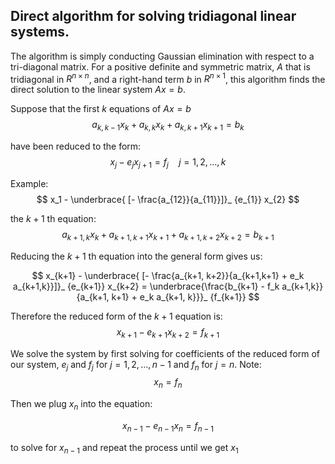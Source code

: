 ## Direct algorithm for solving tridiagonal linear systems. 

The algorithm is simply conducting Gaussian elimination with respect to a tri-diagonal matrix. 
For a positive definite and symmetric matrix, $A$ that is tridiagonal in $R^{n\times n}$, and a right-hand term $b$ in $R^{n\times 1}$, this algorithm finds the direct solution to the linear system $Ax=b$.

Suppose that the first $k$ equations of $Ax=b$
$$a_{k,k-1}x_k + a_{k,k}x_{k} + a_{k,k+1}x_{k+1} = b_{k}$$

have been reduced to the form: 
$$x_{j} - e_{j}x_{j+1} = f_{j} \quad j = 1,2, \dots, k$$

Example: 
$$ x_1 - \underbrace{ [- \frac{a_{12}}{a_{11}}]}_ {e_{1}} x_{2}  $$

the  $k+1$ th equation:
$$a_{k+1,k}x_k + a_{k+1,k+1}x_{k+1} + a_{k+1,k+2}x_{k+2} = b_{k+1}$$

Reducing the $k+1$ th equation into the general form gives us:

$$ x_{k+1} - \underbrace{ [- \frac{a_{k+1, k+2}}{a_{k+1,k+1} + e_k a_{k+1,k}}]}_ {e_{k+1}} x_{k+2} = \underbrace{\frac{b_{k+1} - f_k a_{k+1,k}}{a_{k+1, k+1} + e_k a_{k+1, k}}}_ {f_{k+1}} $$ 

Therefore the reduced form of the $k+1$ equation is:
$$x_{k+1} - e_{k+1}x_{k+2} = f_{k+1}$$

We solve the system by first solving for coefficients of the reduced form of our system, $e_j$ and $f_j$ for $j = 1, 2, \dots, n-1$ and $f_n$ for $j=n$. 
Note: $$x_n = f_n$$

Then we plug $x_n$ into the equation: 

$$x_{n-1} -e_{n-1}x_n = f_{n-1}$$

to solve for $x_{n-1}$ and repeat the process until we get $x_1$
